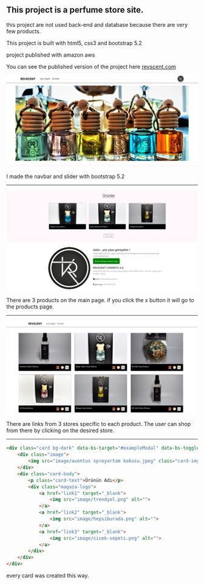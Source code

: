 ## This project is a perfume store site. 
this project are not used back-end and database because there are very few products. 

This project is built with html5, css3 and bootstrap 5.2

project published with amazon aws

You can see the published version of the project here [revscent.com](http://www.revscent.com/)

<img src="image/readme%20resim%201.png" alt="drawing" style="width:800px;"/>

I made the navbar and slider with bootstrap 5.2

**********


<img src="image/readme%20resim%202.png" alt="drawing" style="width:800px;"/>

There are 3 products on the main page. if you click the x button it will go to the products page.

***********

<img src="image/readme%20resim%203.png" alt="drawing" style="width:800px;"/>

There are links from 3 stores specific to each product. The user can shop from there by clicking on the desired store.

************

```html
<div class="card bg-dark" data-bs-target="#exampleModal" data-bs-toggle="modal">
    <div class="image">
        <img src="image/aventus spreyortam kokusu.jpeg" class="card-img-top" alt="...">
    </div>
    <div class="card-body">
        <p class="card-text">Ürünün Adı</p>
        <div class="magaza-logo">
            <a href="link1" target="_blank">
                <img src="image/trendyol.png" alt="">
            </a>
            <a href="link2" target="_blank">
                <img src="image/hepsiburada.png" alt="">
            </a>
            <a href="link3" target="_blank">
                <img src="image/cicek-sepeti.png" alt="">
            </a>
        </div>
    </div>
</div>
```
every card was created this way.

